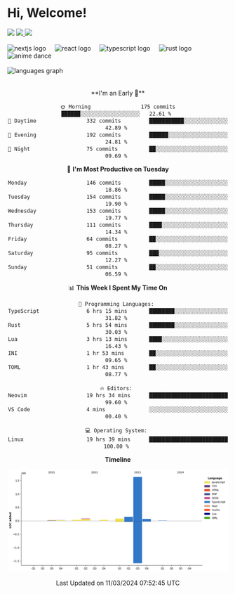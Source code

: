 <div align="center">
  <h1 align="left">
    Hi, Welcome!
  </h1>
  <div align="left">
    <div>
      <img src="https://img.shields.io/github/followers/kraken-afk.svg?style=social&label=Follow&maxAge=2592000" />
      <a href="https://twitter.com/trshppl">
        <img src="https://img.shields.io/twitter/follow/trshppl" />
      </a>
      <a href="https://nv-me.vercel.app">
        <img src="https://img.shields.io/badge/visit-my_site-blue" />
      </a>
    </div>
    <br />
    <div>
      <img src="https://skillicons.dev/icons?i=nextjs" height="40" alt="nextjs logo" />
      <img width="12" />
      <img src="https://skillicons.dev/icons?i=react" height="40" alt="react logo" />
      <img width="12" />
      <img src="https://skillicons.dev/icons?i=ts" height="40" alt="typescript logo" />
      <img width="12" />
      <img src="https://skillicons.dev/icons?i=rust" height="40" alt="rust logo" />
      <img src="https://media.tenor.com/sbvSVkB_hq8AAAAi/anime-dens.gif" alt="anime dance" height="40" />
    </div>
    <br />
    <div>
      <img src="https://github-readme-stats.vercel.app/api/top-langs?username=kraken-afk&locale=en&hide_title=false&layout=compact&card_width=320&langs_count=6&theme=rose_pine&hide_border=true&order=2" height="150" alt="languages graph" />
    </div>
  </div>
  <br />
  <br/>
  <!--START_SECTION:waka-->
**I'm an Early 🐤** 

```text
🌞 Morning                175 commits         ██████░░░░░░░░░░░░░░░░░░░   22.61 % 
🌆 Daytime                332 commits         ███████████░░░░░░░░░░░░░░   42.89 % 
🌃 Evening                192 commits         ██████░░░░░░░░░░░░░░░░░░░   24.81 % 
🌙 Night                  75 commits          ██░░░░░░░░░░░░░░░░░░░░░░░   09.69 % 
```
📅 **I'm Most Productive on Tuesday** 

```text
Monday                   146 commits         █████░░░░░░░░░░░░░░░░░░░░   18.86 % 
Tuesday                  154 commits         █████░░░░░░░░░░░░░░░░░░░░   19.90 % 
Wednesday                153 commits         █████░░░░░░░░░░░░░░░░░░░░   19.77 % 
Thursday                 111 commits         ████░░░░░░░░░░░░░░░░░░░░░   14.34 % 
Friday                   64 commits          ██░░░░░░░░░░░░░░░░░░░░░░░   08.27 % 
Saturday                 95 commits          ███░░░░░░░░░░░░░░░░░░░░░░   12.27 % 
Sunday                   51 commits          ██░░░░░░░░░░░░░░░░░░░░░░░   06.59 % 
```


📊 **This Week I Spent My Time On** 

```text
💬 Programming Languages: 
TypeScript               6 hrs 15 mins       ████████░░░░░░░░░░░░░░░░░   31.82 % 
Rust                     5 hrs 54 mins       ████████░░░░░░░░░░░░░░░░░   30.03 % 
Lua                      3 hrs 13 mins       ████░░░░░░░░░░░░░░░░░░░░░   16.43 % 
INI                      1 hr 53 mins        ██░░░░░░░░░░░░░░░░░░░░░░░   09.65 % 
TOML                     1 hr 43 mins        ██░░░░░░░░░░░░░░░░░░░░░░░   08.77 % 

🔥 Editors: 
Neovim                   19 hrs 34 mins      █████████████████████████   99.60 % 
VS Code                  4 mins              ░░░░░░░░░░░░░░░░░░░░░░░░░   00.40 % 

💻 Operating System: 
Linux                    19 hrs 39 mins      █████████████████████████   100.00 % 
```

**Timeline**

![Lines of Code chart](https://raw.githubusercontent.com/kraken-afk/kraken-afk/main/assets/bar_graph.png)


 Last Updated on 11/03/2024 07:52:45 UTC
<!--END_SECTION:waka-->
</div>
<br />